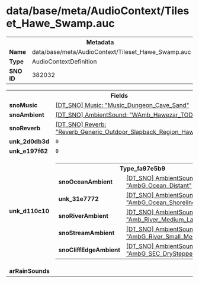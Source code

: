 <h1>data/base/meta/AudioContext/Tileset_Hawe_Swamp.auc</h1><table><tr><th colspan="100%">Metadata</th></tr><tr><td><b>Name</b></td><td>data/base/meta/AudioContext/Tileset_Hawe_Swamp.auc</td></tr><tr><td><b>Type</b></td><td>AudioContextDefinition</td></tr><tr><td><b>SNO ID</b></td><td>382032</td></tr></table>

<table><tr><th colspan="100%">Fields</th></tr><tr><td><b>snoMusic</b></td><td><a href="..\Music\Music_Dungeon_Cave_Sand.mus.md">[DT_SNO] Music: "Music_Dungeon_Cave_Sand"</a></td></tr><tr><td><b>snoAmbient</b></td><td><a href="..\AmbientSound\WAmb_Hawezar_TOD.ams.md">[DT_SNO] AmbientSound: "WAmb_Hawezar_TOD"</a></td></tr><tr><td><b>snoReverb</b></td><td><a href="..\Reverb\Reverb_Generic_Outdoor_Slapback_Region_Hawezar.rev.md">[DT_SNO] Reverb: "Reverb_Generic_Outdoor_Slapback_Region_Hawezar"</a></td></tr><tr><td><b>unk_2d0db3d</b></td><td><code>0</code></td></tr><tr><td><b>unk_e197f62</b></td><td><code>0</code></td></tr><tr><td><b>unk_d110c10</b></td><td><table><tr><th colspan="100%">Type_fa97e5b9</th></tr><tr><td><b>snoOceanAmbient</b></td><td><a href="..\AmbientSound\AmbG_Ocean_Distant.ams.md">[DT_SNO] AmbientSound: "AmbG_Ocean_Distant"</a></td></tr><tr><td><b>unk_31e7772</b></td><td><a href="..\AmbientSound\AmbG_Ocean_Shoreline.ams.md">[DT_SNO] AmbientSound: "AmbG_Ocean_Shoreline"</a></td></tr><tr><td><b>snoRiverAmbient</b></td><td><a href="..\AmbientSound\Amb_River_Medium_Large.ams.md">[DT_SNO] AmbientSound: "Amb_River_Medium_Large"</a></td></tr><tr><td><b>snoStreamAmbient</b></td><td><a href="..\AmbientSound\AmbG_River_Small_Medium.ams.md">[DT_SNO] AmbientSound: "AmbG_River_Small_Medium"</a></td></tr><tr><td><b>snoCliffEdgeAmbient</b></td><td><a href="..\AmbientSound\AmbG_SEC_DrySteppes_CliffEdge.ams.md">[DT_SNO] AmbientSound: "AmbG_SEC_DrySteppes_CliffEdge"</a></td></tr></table>

</td></tr><tr><td><b>arRainSounds</b></td><td></td></tr></table>

